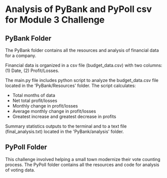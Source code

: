 # Analysis of PyBank and PyPoll csv for Module 3 Challenge

## PyBank Folder

The PyBank folder contains all the resources and analysis of financial data for a company.

Financial data is organized in a csv file (budget_data.csv) with two columns: (1) Date, (2) Profit/Losses.

The main.py file includes python script to analyze the budget_data.csv file located in the 'PyBank/Resources' folder.
The script calculates:
  - Total months of data
  - Net total profit/losses
  - Monthly change in profit/losses
  - Average monthly change in profit/losses
  - Greatest increase and greatest decrease in profits

Summary statistics outputs to the terminal and to a text file (final_analysis.txt) located in the 'PyBank/analysis' folder.


## PyPoll Folder

This challenge involved helping a small town modernize their vote counting process. 
The PyPoll folder contains all the resources and code for analysis of voting data.




